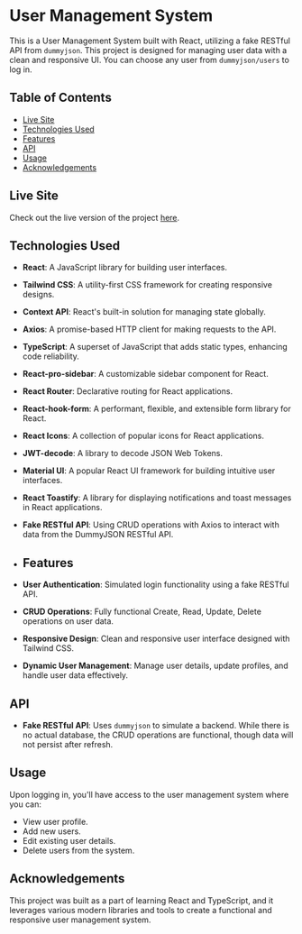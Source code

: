 # User Management System

This is a User Management System built with React, utilizing a fake RESTful API from `dummyjson`. This project is designed for managing user data with a clean and responsive UI. You can choose any user from `dummyjson/users` to log in.

## Table of Contents
- [Live Site](#live-site)
- [Technologies Used](#technologies-used)
- [Features](#features)
- [API](#API)
- [Usage](#Usage)
- [Acknowledgements](#acknowledgements)

## Live Site
Check out the live version of the project [here](https://user-management-system-4.vercel.app).

## Technologies Used

- **React**: A JavaScript library for building user interfaces.
- **Tailwind CSS**: A utility-first CSS framework for creating responsive designs.
- **Context API**: React's built-in solution for managing state globally.
- **Axios**: A promise-based HTTP client for making requests to the API.
- **TypeScript**: A superset of JavaScript that adds static types, enhancing code reliability.
- **React-pro-sidebar**: A customizable sidebar component for React.
- **React Router**: Declarative routing for React applications.
- **React-hook-form**: A performant, flexible, and extensible form library for React.
- **React Icons**: A collection of popular icons for React applications.
- **JWT-decode**: A library to decode JSON Web Tokens.
- **Material UI**: A popular React UI framework for building intuitive user interfaces.
- **React Toastify**: A library for displaying notifications and toast messages in React applications.
- **Fake RESTful API**: Using CRUD operations with Axios to interact with data from the DummyJSON RESTful API.

- ## Features

- **User Authentication**: Simulated login functionality using a fake RESTful API.
- **CRUD Operations**: Fully functional Create, Read, Update, Delete operations on user data.
- **Responsive Design**: Clean and responsive user interface designed with Tailwind CSS.
- **Dynamic User Management**: Manage user details, update profiles, and handle user data effectively.

## API

- **Fake RESTful API**: Uses `dummyjson` to simulate a backend. While there is no actual database, the CRUD operations are functional, though data will not persist after refresh.

## Usage

Upon logging in, you'll have access to the user management system where you can:

- View user profile.
- Add new users.
- Edit existing user details.
- Delete users from the system.

## Acknowledgements
This project was built as a part of learning React and TypeScript, and it leverages various modern libraries and tools to create a functional and responsive user management system.
